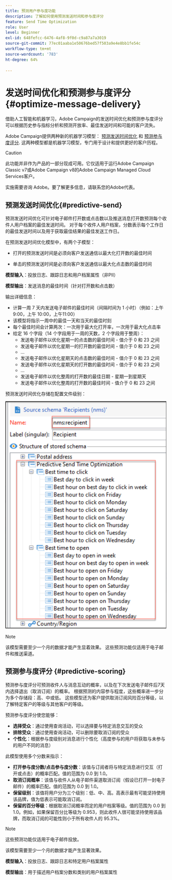 ```yaml
---
title: 预测用户参与度功能
description: 了解如何使用预测发送时间和参与度评分
feature: Send Time Optimization
role: User
level: Beginner
exl-id: 648fefcc-6476-4af8-9f0d-c9a87a7a3019
source-git-commit: 77ec01aaba1e50676bed57f503a9e4e8bb1fe54c
workflow-type: tm+mt
source-wordcount: '783'
ht-degree: 64%

---
```


# 发送时间优化和预测参与度评分{#optimize-message-delivery}

借助人工智能和机器学习，Adobe Campaign的发送时间优化和预测参与度评分可以根据历史参与指标分析和预测开放率、最佳发送时间和可能的客户流失。

Adobe Campaign提供两种新的机器学习模型： [预测发送时间优化](#predictive-send) 和 [预测参与度评分](#predictive-scoring). 这两种模型都是机器学习模型，专门用于设计和提供更好的客户历程。

>[!CAUTION]
>
>此功能并非作为产品的一部分现成可用。它仅适用于运行Adobe Campaign Classic v7或Adobe Campaign v8的Adobe Campaign Managed Cloud Services客户。
>
>实施需要咨询 Adobe。要了解更多信息，请联系您的Adobe代表。
>


## 预测发送时间优化{#predictive-send}

预测发送时间优化可针对电子邮件打开数或点击数以及推送消息打开数预测每个收件人用户档案的最佳发送时间。 对于每个收件人用户档案，分数表示每个工作日的最佳发送时间以及用于获取最佳结果的最佳发送工作日。

在预测发送时间优化模型中，有两个子模型：

* 打开的预测发送时间是必须向客户发送通信以最大化打开数的最佳时间

* 单击的预测发送时间是必须向客户发送通信以最大化点击数的最佳时间


**模型输入**：投放日志、跟踪日志和用户档案属性（非PII）

**模型输出**：发送消息的最佳时间（针对打开数和点击数）

输出详细信息：

* 计算一周 7 天内发送电子邮件的最佳时间（间隔时间为 1 小时）（例如：上午 9:00，上午 10:00，上午11:00）
* 该模型将指示一周中的最佳一天和当天的最佳时刻
* 每个最佳时间会计算两次：一次用于最大化打开率，一次用于最大化点击率
* 给定 16 个字段（14 个字段用于一周的天数，2 个字段用于整周）：
   * 发送电子邮件以优化星期一的点击数的最佳时间 - 值介于 0 和 23 之间
   * 发送电子邮件以优化星期一的打开数的最佳时间 - 值介于 0 和 23 之间
   * ...
   * 发送电子邮件以优化星期天的点击数的最佳时间 - 值介于 0 和 23 之间
   * 发送电子邮件以优化星期天的打开数的最佳时间 - 值介于 0 和 23 之间
   * ...
   * 发送电子邮件以优化整周的打开数的最佳日期 - 星期一到星期天
   * 发送电子邮件以优化整周的打开数的最佳时间 - 值介于 0 和 23 之间


预测发送时间优化存储在配置文件级别：

![](assets/sto-schema.png)


>[!NOTE]
>
>该模型需要至少一个月的数据才能产生显着效果。 这些预测功能仅适用于电子邮件和推送渠道。
>


## 预测参与度评分 {#predictive-scoring}

预测参与度评分可预测收件人与消息互动的概率，以及在下次发送电子邮件后7天内选择退出（取消订阅）的概率。 根据预测的内容参与程度，这些概率进一步分为多个存储段：高、中或低。 这些模型还为客户提供取消订阅风险百分等级，以了解特定客户的等级与其他客户的等级。

预测参与度评分使您能够：

* **选择受众**：通过使用查询活动，可以选择要与特定消息交互的受众
* **排除受众**：通过使用查询活动，可以删除要取消订阅的受众
* **个性化**：根据参与度级别对消息进行个性化（高度参与的用户将获取与未参与的用户不同的消息）

此模型使用多个分数来指示：

* **打开参与度分数/点击参与度分数**：该值与订阅者将与特定消息进行交互（打开或点击）的概率匹配。值的范围为 0.0 到 1.0。
* **取消订阅概率**：该值与收件人从电子邮件渠道取消订阅（假设已打开一封电子邮件）的概率匹配。值的范围为 0.0 到 1.0。
* **保留级别**：该值将用户分为三个级别：低、中、高。高表示最有可能坚持使用该品牌，值为低表示可能取消订阅。
* **保留的百分等级**：根据取消订阅概率而定的用户档案等级。值的范围为 0.0 到 1.0。例如，如果保留百分比等级为 0.953，则此收件人很可能坚持使用该品牌，而取消订阅的可能性则小于所有收件人的 95.3%。

>[!NOTE]
>
>这些预测功能仅适用于电子邮件投放。
>
>该模型需要至少一个月的数据才能产生显著效果。

**模型输入**：投放日志、跟踪日志和特定用户档案属性

**模型输出**：用于描述用户档案分数和类别的用户档案属性
